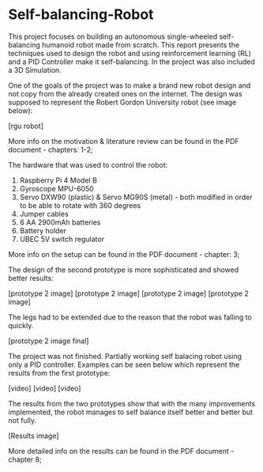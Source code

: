 # Self-balancing-Robot

This project focuses on building an autonomous single-wheeled self-balancing
humanoid robot made from scratch. This report presents the techniques used to
design the robot and using reinforcement learning (RL) and a PID Controller make it
self-balancing. In the project was also included a 3D Simulation.

One of the goals of the project was to make a brand new robot design and not copy
from the already created ones on the internet. The design was supposed to represent
the Robert Gordon University robot (see image below):

[rgu robot]

More info on the motivation & literature review can be found in the PDF document - chapters: 1-2;

The hardware that was used to control the robot:
1. Raspberry Pi 4 Model B
2. Gyroscope MPU-6050
3. Servo DXW90 (plastic) & Servo MG90S (metal) - both modified in 
                      order to be able to rotate with 360 degrees
4. Jumper cables
5. 6 AA 2900mAh batteries
6. Battery holder
7. UBEC 5V switch regulator

More info on the setup can be found in the PDF document - chapter: 3;

The design of the second prototype is more sophisticated and showed better results:

[prototype 2 image] [prototype 2 image] [prototype 2 image] [prototype 2 image] 

The legs had to be extended due to the reason that the robot was falling to quickly.

[prototype 2 image final]


The project was not finished. Partially working self balacing robot using only a PID controller.
Examples can be seen below which represent the results from the first prototype:

[video] [video] [video]

The results from the two prototypes show that with the many improvements implemented, 
the robot manages to self balance itself better and better but not fully.

[Results image]

More detailed info on the results can be found in the PDF document - chapter 8;



